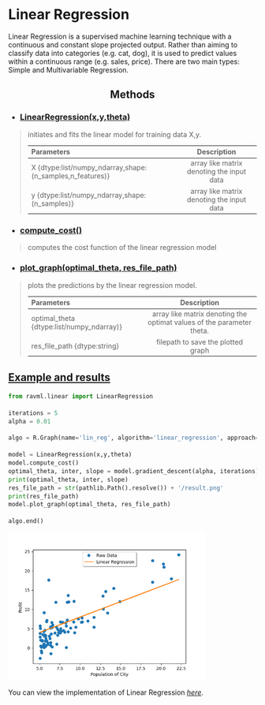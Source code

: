 

# Linear Regression

Linear Regression is a supervised machine learning technique with a continuous and constant slope projected output. Rather than aiming to classify data into categories (e.g. cat, dog), it is used to predict values within a continuous range (e.g. sales, price). There are two main types: Simple and Multivariable Regression.



<B><center>
## Methods
</center>
</B>

- ### <B><U>LinearRegression(x,y,theta)</u></B>

>initiates and fits the linear model for training data X,y.
>
>| Parameters | Description     |
>| :------------ |:---------------:|
>|    X {dtype:list/numpy_ndarray,shape:(n_samples,n_features)} | array like matrix denoting the input data |
>|    y {dtype:list/numpy_ndarray,shape:(n_samples)} | array like matrix denoting the input data | 


- ### <B><U>compute_cost()  </u></B>

>computes the cost function of the linear regression model



- ### <B><U>plot_graph(optimal_theta, res_file_path)  </u></B>

>plots the predictions by the linear regression model.
>
>| Parameters | Description     |
>| :------------ |:---------------:|
>|  optimal_theta {dtype:list/numpy_ndarray)} | array like matrix denoting the optimat values of the parameter theta. | 
>|    res_file_path {dtype:string} | filepath to save the plotted graph | 

<U>

## Example and results

</U>

```python
from ravml.linear import LinearRegression

iterations = 5
alpha = 0.01

algo = R.Graph(name='lin_reg', algorithm='linear_regression', approach='distributed')

model = LinearRegression(x,y,theta)
model.compute_cost()            
optimal_theta, inter, slope = model.gradient_descent(alpha, iterations)
print(optimal_theta, inter, slope)
res_file_path = str(pathlib.Path().resolve()) + '/result.png'
print(res_file_path)
model.plot_graph(optimal_theta, res_file_path)

algo.end()

```

<img src=files/lin_reg.png width=400>

You can view the implementation of Linear Regression [*here*](https://github.com/ravenprotocol/ravml/blob/main/ravml/linear/linear_regression.py).



